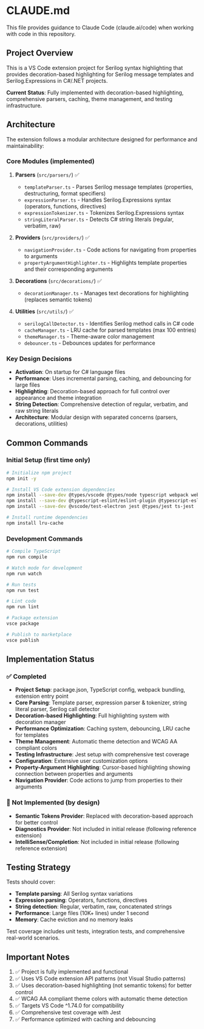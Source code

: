 # CLAUDE.md

This file provides guidance to Claude Code (claude.ai/code) when working with code in this repository.

## Project Overview

This is a VS Code extension project for Serilog syntax highlighting that provides decoration-based highlighting for Serilog message templates and Serilog.Expressions in C#/.NET projects.

**Current Status**: Fully implemented with decoration-based highlighting, comprehensive parsers, caching, theme management, and testing infrastructure.

## Architecture

The extension follows a modular architecture designed for performance and maintainability:

### Core Modules (implemented)

1. **Parsers** (`src/parsers/`) ✅
   - `templateParser.ts` - Parses Serilog message templates (properties, destructuring, format specifiers)
   - `expressionParser.ts` - Handles Serilog.Expressions syntax (operators, functions, directives)
   - `expressionTokenizer.ts` - Tokenizes Serilog.Expressions syntax
   - `stringLiteralParser.ts` - Detects C# string literals (regular, verbatim, raw)

2. **Providers** (`src/providers/`) ✅
   - `navigationProvider.ts` - Code actions for navigating from properties to arguments
   - `propertyArgumentHighlighter.ts` - Highlights template properties and their corresponding arguments

3. **Decorations** (`src/decorations/`) ✅
   - `decorationManager.ts` - Manages text decorations for highlighting (replaces semantic tokens)

4. **Utilities** (`src/utils/`) ✅
   - `serilogCallDetector.ts` - Identifies Serilog method calls in C# code
   - `cacheManager.ts` - LRU cache for parsed templates (max 100 entries)
   - `themeManager.ts` - Theme-aware color management
   - `debouncer.ts` - Debounces updates for performance

### Key Design Decisions

- **Activation**: On startup for C# language files
- **Performance**: Uses incremental parsing, caching, and debouncing for large files
- **Highlighting**: Decoration-based approach for full control over appearance and theme integration
- **String Detection**: Comprehensive detection of regular, verbatim, and raw string literals
- **Architecture**: Modular design with separated concerns (parsers, decorations, utilities)

## Common Commands

### Initial Setup (first time only)
```bash
# Initialize npm project
npm init -y

# Install VS Code extension dependencies
npm install --save-dev @types/vscode @types/node typescript webpack webpack-cli ts-loader
npm install --save-dev @typescript-eslint/eslint-plugin @typescript-eslint/parser eslint
npm install --save-dev @vscode/test-electron jest @types/jest ts-jest

# Install runtime dependencies
npm install lru-cache
```

### Development Commands
```bash
# Compile TypeScript
npm run compile

# Watch mode for development
npm run watch

# Run tests
npm run test

# Lint code
npm run lint

# Package extension
vsce package

# Publish to marketplace
vsce publish
```

## Implementation Status

### ✅ Completed
- **Project Setup**: package.json, TypeScript config, webpack bundling, extension entry point
- **Core Parsing**: Template parser, expression parser & tokenizer, string literal parser, Serilog call detector
- **Decoration-based Highlighting**: Full highlighting system with decoration manager
- **Performance Optimization**: Caching system, debouncing, LRU cache for templates
- **Theme Management**: Automatic theme detection and WCAG AA compliant colors
- **Testing Infrastructure**: Jest setup with comprehensive test coverage
- **Configuration**: Extensive user customization options
- **Property-Argument Highlighting**: Cursor-based highlighting showing connection between properties and arguments
- **Navigation Provider**: Code actions to jump from properties to their arguments

### 🚫 Not Implemented (by design)
- **Semantic Tokens Provider**: Replaced with decoration-based approach for better control
- **Diagnostics Provider**: Not included in initial release (following reference extension)
- **IntelliSense/Completion**: Not included in initial release (following reference extension)

## Testing Strategy

Tests should cover:
- **Template parsing**: All Serilog syntax variations
- **Expression parsing**: Operators, functions, directives
- **String detection**: Regular, verbatim, raw, concatenated strings
- **Performance**: Large files (10K+ lines) under 1 second
- **Memory**: Cache eviction and no memory leaks

Test coverage includes unit tests, integration tests, and comprehensive real-world scenarios.

## Important Notes

1. ✅ Project is fully implemented and functional
2. ✅ Uses VS Code extension API patterns (not Visual Studio patterns)
3. ✅ Uses decoration-based highlighting (not semantic tokens) for better control
4. ✅ WCAG AA compliant theme colors with automatic theme detection
5. ✅ Targets VS Code ^1.74.0 for compatibility
6. ✅ Comprehensive test coverage with Jest
7. ✅ Performance optimized with caching and debouncing